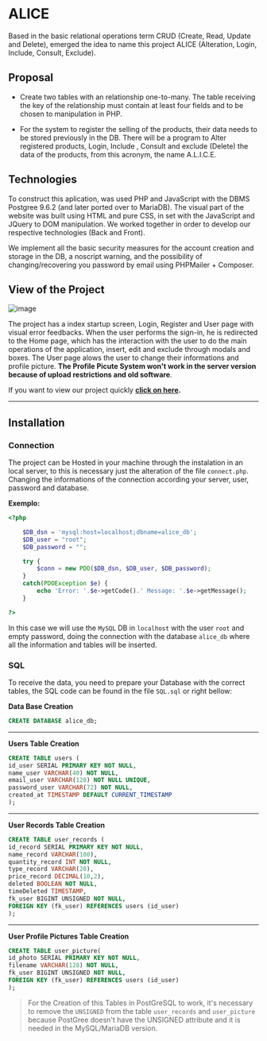 # ALICE

Based in the basic relational operations term CRUD (Create, Read, Update and Delete), emerged the idea to name this project ALICE (Alteration, Login, Include, Consult, Exclude). 

## Proposal 

- Create two tables with an relationship one-to-many. The table receiving the key of the relationship must contain at least four fields and to be chosen to manipulation in PHP. 

- For the system to register the selling of the products, their data needs to be stored previously in the DB. There will be a program to Alter registered products, Login, Include , Consult and exclude (Delete) the data of the products, from this acronym, the name A.L.I.C.E.

## Technologies 

To construct this aplication, was used PHP and JavaScript with the DBMS Postgree 9.6.2 (and later ported over to MariaDB). The visual part of the website was built using HTML and pure CSS, in set with the JavaScript and JQuery to DOM manipulation. We worked together in order to develop our respective technologies (Back and Front).

We implement all the basic security measures for the account creation and storage in the DB, a noscript warning, and the possibility of changing/recovering you password by email using PHPMailer + Composer.

## View of the Project

![image](https://user-images.githubusercontent.com/69210720/123141339-a9f63080-d42e-11eb-9eea-4e1524f3e29c.png)

The project has a index startup screen, Login, Register and User page with visual error feedbacks. When the user performs the sign-in, he is redirected to the Home page, which has the interaction with the user to do the main operations of the application, insert, edit and exclude through modals and boxes. The User page alows the user to change their informations and profile picture. **The Profile Picute System won't work in the server version because of upload restrictions and old software**.

If you want to view our project quickly **[click on here](http://200.145.153.175/felipeestevanatto/Projetos/ALICE/).**

****

## Installation

### Connection 

The project can be Hosted in your machine through the instalation in an local server, to this is necessary just the alteration of the file ```connect.php```. Changing the informations of the connection according your server, user, password and database.

**Exemplo:**

```php
<?php

    $DB_dsn = 'mysql:host=localhost;dbname=alice_db';
    $DB_user = "root";
    $DB_password = "";

    try {
        $conn = new PDO($DB_dsn, $DB_user, $DB_password);
    }
    catch(PDOException $e) {
        echo 'Error: '.$e->getCode().' Message: '.$e->getMessage(); 
    }

?>
```

In this case we will use the ```MySQL``` DB in ```localhost``` with the user ```root``` and empty password, doing the connection with the database ```alice_db``` where all the information and tables will be inserted.

### SQL

To receive the data, you need to prepare your Database with the correct tables, the SQL code can be found in the file ```SQL.sql``` or right bellow:

**Data Base Creation**

```sql
CREATE DATABASE alice_db;
```

****

**Users Table Creation**

```sql
CREATE TABLE users (
id_user SERIAL PRIMARY KEY NOT NULL,
name_user VARCHAR(40) NOT NULL,
email_user VARCHAR(128) NOT NULL UNIQUE,
password_user VARCHAR(72) NOT NULL,
created_at TIMESTAMP DEFAULT CURRENT_TIMESTAMP
);
```

****

**User Records Table Creation**

```sql
CREATE TABLE user_records (
id_record SERIAL PRIMARY KEY NOT NULL,
name_record VARCHAR(100),
quantity_record INT NOT NULL,
type_record VARCHAR(20),
price_record DECIMAL(10,2),
deleted BOOLEAN NOT NULL,
timeDeleted TIMESTAMP,
fk_user BIGINT UNSIGNED NOT NULL,
FOREIGN KEY (fk_user) REFERENCES users (id_user)
);
```

****

**User Profile Pictures Table Creation**

```sql
CREATE TABLE user_picture(
id_photo SERIAL PRIMARY KEY NOT NULL,
filename VARCHAR(128) NOT NULL,
fk_user BIGINT UNSIGNED NOT NULL, 
FOREIGN KEY (fk_user) REFERENCES users (id_user)
);
```

>For the Creation of this Tables in PostGreSQL to work, it's necessary to remove the ```UNSIGNED``` from the table ```user_records``` and ```user_picture``` because PostGree doesn't have the UNSIGNED attribute and it is needed in the MySQL/MariaDB version.
